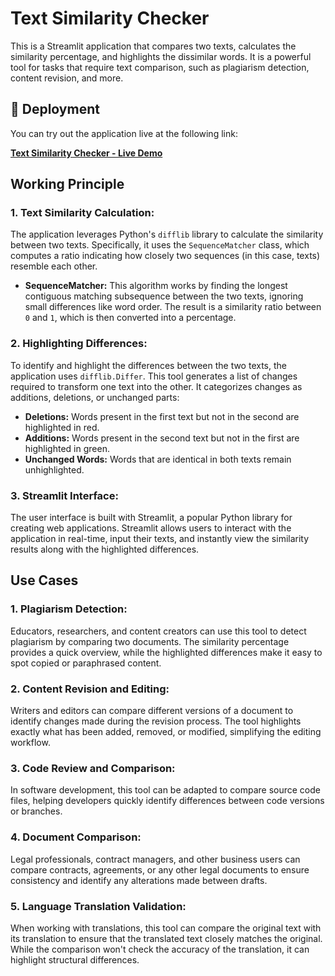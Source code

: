 # Text Similarity Checker

This is a Streamlit application that compares two texts, calculates the similarity percentage, and highlights the dissimilar words. It is a powerful tool for tasks that require text comparison, such as plagiarism detection, content revision, and more.

## 🚀 Deployment

You can try out the application live at the following link:

[**Text Similarity Checker - Live Demo**](https://your-deployment-link.com)

## Working Principle

### 1. **Text Similarity Calculation:**
The application leverages Python's `difflib` library to calculate the similarity between two texts. Specifically, it uses the `SequenceMatcher` class, which computes a ratio indicating how closely two sequences (in this case, texts) resemble each other.

- **SequenceMatcher:** This algorithm works by finding the longest contiguous matching subsequence between the two texts, ignoring small differences like word order. The result is a similarity ratio between `0` and `1`, which is then converted into a percentage.

### 2. **Highlighting Differences:**
To identify and highlight the differences between the two texts, the application uses `difflib.Differ`. This tool generates a list of changes required to transform one text into the other. It categorizes changes as additions, deletions, or unchanged parts:

- **Deletions:** Words present in the first text but not in the second are highlighted in red.
- **Additions:** Words present in the second text but not in the first are highlighted in green.
- **Unchanged Words:** Words that are identical in both texts remain unhighlighted.

### 3. **Streamlit Interface:**
The user interface is built with Streamlit, a popular Python library for creating web applications. Streamlit allows users to interact with the application in real-time, input their texts, and instantly view the similarity results along with the highlighted differences.

## Use Cases

### 1. **Plagiarism Detection:**
Educators, researchers, and content creators can use this tool to detect plagiarism by comparing two documents. The similarity percentage provides a quick overview, while the highlighted differences make it easy to spot copied or paraphrased content.

### 2. **Content Revision and Editing:**
Writers and editors can compare different versions of a document to identify changes made during the revision process. The tool highlights exactly what has been added, removed, or modified, simplifying the editing workflow.

### 3. **Code Review and Comparison:**
In software development, this tool can be adapted to compare source code files, helping developers quickly identify differences between code versions or branches.

### 4. **Document Comparison:**
Legal professionals, contract managers, and other business users can compare contracts, agreements, or any other legal documents to ensure consistency and identify any alterations made between drafts.

### 5. **Language Translation Validation:**
When working with translations, this tool can compare the original text with its translation to ensure that the translated text closely matches the original. While the comparison won't check the accuracy of the translation, it can highlight structural differences.

